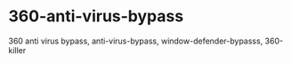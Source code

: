 # 360-anti-virus-bypass
360 anti virus bypass, anti-virus-bypass, window-defender-bypasss, 360-killer
